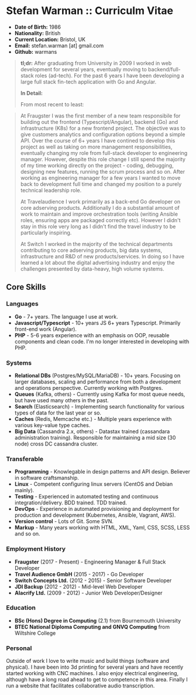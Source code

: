 Stefan Warman :: Curriculm Vitae
=============

* **Date of Birth:** 1986
* **Nationality:** British
* **Current Location:** Bristol, UK
* **Email:** stefan.warman [at] gmail.com
* **Github:** warmans

> **tl;dr:** After graduating from University in 2009 I worked in web development for several years, eventually moving to backend/full-stack roles (ad-tech). For the past 6 years I have been developing a large full stack fin-tech application with Go and Angular.
>
> **In Detail:**
>
> From most recent to least: 

> At Fraugster I was the first member of a new team responsibile for building out the frontend (Typescript/Angular), backend (Go) and
> infrastructure (K8s) for a new frontend project. The objective was to give customers analytics and configuration options beyond a simple API.
> Over the course of 6+ years I have contined to develop this project as well as taking on more management responsibilities,
> eventually changing my role from full-stack developer to engineering manager. However, despite this role change
> I still spend the majority of my time working directly on the project - coding, debugging, designing new features, running the 
> scrum process and so on. After working as engineering manager for a few years I wanted to move back to development full
> time and changed my position to a purely technical leadership role.
>
> At Travelaudience I work primarily as a back-end Go developer on core adserving products. Additionally I do a
> substantial amount of work to maintain and improve orchestration tools (writing Ansible roles, ensuring apps are
> packaged correctly etc). However I didn't stay in this role very long as I didn't find the travel industry to 
> be particularly inspiring.
>
> At Switch I worked in the majority of the technical departments contributing to core adserving products,
> big data systems, infrastructure and R&D of new products/services. In doing so I have learned a lot about
> the digital advertising industry and enjoy the challenges presented by data-heavy, high volume systems.

Core Skills
------------

### Languages

* **Go** - 7+ years. The language I use at work.
* **Javascript/Typescript** - 10+ years JS 6+ years Typescript. Primarily front-end work (Angular).
* **PHP** - 5-6 years experience with an emphasis on OOP, reusable components and clean code. I'm no longer interested in developing with PHP.

### Systems

* **Relational DBs** (Postgres/MySQL/MariaDB) - 10+ years. Focusing on larger databases, scaling and performance from both a development and operations perspective. Currently working with Postgres.
* **Queues** (Kafka, others) - Currently using Kafka for most queue needs, but have used many others in the past.
* **Search** (Elasticsearch) - Implementing search functionality for various types of data for the last year or so.
* **Caches** (Redis, Memcache etc.) - Multiple years experience with various key-value type caches.
* **Big Data** (Cassandra 2.x, others) - Datastax trained (cassandara administration training). Responsible for maintaining a mid size (30 node) cross DC cassandra cluster. 

### Transferable

* **Programming** - Knowlegable in design patterns and API design. Believer in software craftsmanship.
* **Linux** - Competent configuring linux servers (CentOS and Debian mainly).
* **Testing** - Experienced in automated testing and continuous integration/delivery. BDD trained. TDD trained.
* **DevOps** - Experience in automated provisioning and deployment for production and development (Kubernetes, Ansible, Vagrant, AWS).
* **Version control** - Lots of Git. Some SVN.
* **Markup** - Many years working with HTML, XML, Yaml, CSS, SCSS, LESS and so on.

### Employment History

* **Fraugster** (2017 - Present) - Engineering Manager & Full Stack Developer
* **Travel Audience GmbH** (2015 - 2017) - Go Developer 
* **Switch Concepts Ltd.** (2012 - 2015) - Senior Software Developer
* **JDI Backup** (2012 - 2012) - Mid-level Web Developer
* **Alacrify Ltd.** (2009 - 2012)  - Junior Web Developer/Designer

### Education

* **BSc (Hons) Degree in Computing** (2.1) from Bournemouth University
* **BTEC National Diploma Computing and GNVQ Computing** from Wiltshire College

### Personal

Outside of work I love to write music and build things (software and physical). I have been into 3d printing for several years and have recently started working with CNC machines. I also enjoy electrical engineering, although have a long road ahead to get to competence in this area. Finally I run a website that facilitates collaborative audio transcription.
